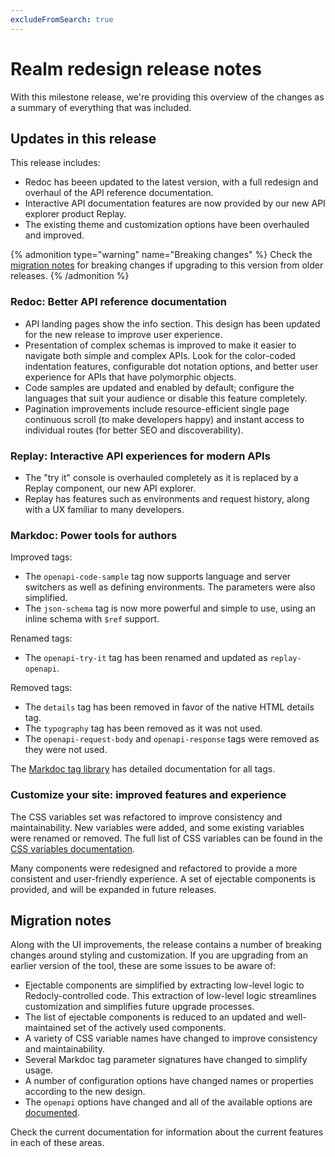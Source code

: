 ```yaml
---
excludeFromSearch: true
---
```

# Realm redesign release notes

With this milestone release, we're providing this overview of the changes as a summary of everything that was included.

## Updates in this release

This release includes:

- Redoc has beeen updated to the latest version, with a full redesign and overhaul of the API reference documentation.
- Interactive API documentation features are now provided by our new API explorer product Replay.
- The existing theme and customization options have been overhauled and improved.

{% admonition type="warning" name="Breaking changes" %}
Check the [migration notes](#migration-notes) for breaking changes if upgrading to this version from older releases.
{% /admonition %}


### Redoc: Better API reference documentation

- API landing pages show the info section. This design has been updated for the new release to improve user experience.
- Presentation of complex schemas is improved to make it easier to navigate both simple and complex APIs. Look for the color-coded indentation features, configurable dot notation options, and better user experience for APIs that have polymorphic objects.
- Code samples are updated and enabled by default; configure the languages that suit your audience or disable this feature completely.
- Pagination improvements include resource-efficient single page continuous scroll (to make developers happy) and instant access to individual routes (for better SEO and discoverability).

### Replay: Interactive API experiences for modern APIs

- The "try it" console is overhauled completely as it is replaced by a Replay component, our new API explorer.
- Replay has features such as environments and request history, along with a UX familiar to many developers.

### Markdoc: Power tools for authors

Improved tags:

- The `openapi-code-sample` tag now supports language and server switchers as well as defining environments. The parameters were also simplified.
- The `json-schema` tag is now more powerful and simple to use, using an inline schema with `$ref` support.

Renamed tags:

- The `openapi-try-it` tag has been renamed and updated as `replay-openapi`.

Removed tags:

- The `details` tag has been removed in favor of the native HTML details tag.
- The `typography` tag has been removed as it was not used.
- The `openapi-request-body` and `openapi-response` tags were removed as they were not used.

The [Markdoc tag library](https://redocly.com/docs/learn-markdoc/tags/tag-library/) has detailed documentation for all tags.

### Customize your site: improved features and experience

The CSS variables set was refactored to improve consistency and maintainability. New variables were added, and some existing variables were renamed or removed. The full list of CSS variables can be found in the [CSS variables documentation](./branding/css-variables/index.md).

Many components were redesigned and refactored to provide a more consistent and user-friendly experience.
A set of ejectable components is provided, and will be expanded in future releases.

## Migration notes

Along with the UI improvements, the release contains a number of breaking changes around styling and customization. If you are upgrading from an earlier version of the tool, these are some issues to be aware of:

- Ejectable components are simplified by extracting low-level logic to Redocly-controlled code. This extraction of low-level logic streamlines customization and simplifies future upgrade processes.
- The list of ejectable components is reduced to an updated and well-maintained set of the actively used components.
- A variety of CSS variable names have changed to improve consistency and maintainability.
- Several Markdoc tag parameter signatures have changed to simplify usage.
- A number of configuration options have changed names or properties according to the new design.
- The `openapi` options have changed and all of the available options are [documented](./config/openapi/index.md).

Check the current documentation for information about the current features in each of these areas.
